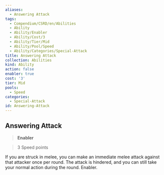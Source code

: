 ```yaml
---
aliases:
  - Answering Attack
tags:
  - Compendium/CSRD/en/Abilities
  - Ability
  - Ability/Enabler
  - Ability/Cost/3
  - Ability/Tier/Mid
  - Ability/Pool/Speed
  - Ability/Categories/Special-Attack
title: Answering Attack
collection: Abilities
kind: Ability
action: false
enabler: true
cost: '3'
tier: Mid
pools:
  - Speed
categories:
  - Special-Attack
id: Answering-Attack
---
```

## Answering Attack    
>**Enabler**    
>3 Speed points  
    
If you are struck in melee, you can make an immediate melee attack against that attacker once per round. The attack is hindered, and you can still take your normal action during the round. Enabler.
